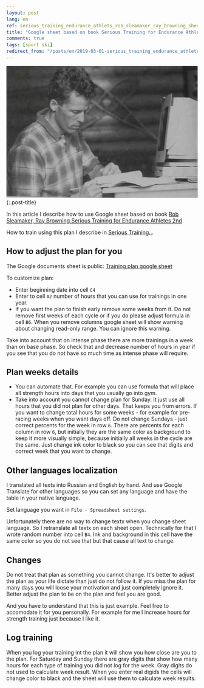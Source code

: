 ```yaml
---
layout: post
lang: en
ref: serious_training_endurance_athlets_rob_sleamaker_ray_browning_sheet
title: "Google sheet based on book Serious Training for Endurance Athletes, Rob Sleamaker"
comments: true
tags: [sport ski]
redirect_from: "/posts/en/2019-03-01-serious_training_endurance_athlets_rob_sleamaker_google_sheet/"
---
```

![](/images/2019-03-02_15-49-22.png){:.post-title}

In this article I describe how to use Google sheet based on book
[Rob Sleamaker, Ray Browning Serious Training for Endurance Athletes 2nd](https://www.amazon.com/Serious-Training-Endurance-Athletes-2nd/dp/0873226445) 

How to train using this plan I describe in
 [Serious Training..](/posts/en/serious_training_endurance_athlets_rob_sleamaker_ray_browning.html).

## How to adjust the plan for you
 
The Google documents sheet is public:
[Training plan google sheet](https://docs.google.com/spreadsheets/d/1GcrX_6qRqsKnWwP0Ya3QMR7ztyWaiKZsMRE6p0xxe0E)

To customize plan:
* Enter beginning date into cell `C4` 
* Enter to cell `A2` number of hours that you can use for trainings in one year. 
* If you want the plan to finish early remove some weeks from it. 
Do not remove first weeks of each cycle or if you do please adjust formula in cell `B6`.
When you remove columns google sheet will show warning about changing read-only
range. You can ignore this warning. 

Take into account that on intense phase there are more trainings in a week than on base phase.
So check that and decrease number of hours in year if you see that you do not have so much time
as intense phase will require. 

## Plan weeks details

* You can automate that. For example you can use formula that will place all strength
hours into days that you usually go into gym.
* Take into account you cannot change plan for Sunday.
It just use all hours that you did not plan for other days.
That keeps you from errors.
If you want to change total hours for some weeks - for example for pre-racing
weeks when you want days off. Do not change Sundays - just correct percents for
the week in row `6`.
There are percents for each column in row `6`, but initially they are the same color as
background to keep it more visually simple, because initially all weeks in the cycle are the same.
Just change ink color to black so you can see that digits and correct week that you
want to change.

## Other languages localization

I translated all texts into Russian and English by hand. And use Google Translate for other languages
so you can set any language and have the table in your native language. 

Set language you want in `File - Spreadsheet settings`. 

Unfortunately there are no way to change textx when you change sheet language.
 So I retranslate all textx on each sheet open. Technically for that I wrote random number into cell `B4`.
Ink and background in this cell have the same color so you do not see that but that cause all text to change.

## Changes

Do not treat that plan as something you cannot change.
It's better to adjust the plan as your life dictate than just do not follow it. If you miss the plan for
many days you will loose your motivation and just completely ignore it. Better adjust the plan to be on the 
plan and feel you are good.

And you have to understand that this is just example. Feel free to accomodate it for you personally.
For example for me I increase hours for strength training just because I like it.

## Log training

When you log your training int the plan it will show you how close are you to the plan.
For Saturday and Sunday there are gray digits that show how many hours for each type of training you did 
not log for the week.
Gray digits do not used to calculate week result. When you enter real digids the cells will change color
to black and the sheet will use them to calculate week results.